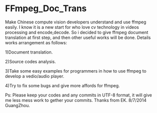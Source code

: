 FFmpeg_Doc_Trans
================

Make Chinese compute vision developers understand and use ffmpeg easily.
I know it is a new start for who love cv technology in videos processing and encode,decode.
So i decided to give ffmpeg document translation at first step, and then other useful works will
be done.
Details works arrangement as follows:
 

1)Document translation.

2)Source codes analysis.

3)Take some easy examples for programmers in how to use ffmpeg to develop a vedio/audio player.

4)Try to fix some bugs and give more affords for ffmpeg.

Ps:
    Please keep your codes and any commits in UTF-8 format, it will give me less mess work to gether your commits.
Thanks from EK.
8/7/2014 GuangZhou.
